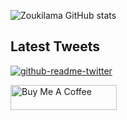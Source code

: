 ![Zoukilama GitHub stats](https://github-readme-stats.vercel.app/api?username=zoukidev&hide=contribs,prs&count_private=true&show_icons=true)

<h2>Latest Tweets</h2>
<p><a href="https://twitter.com/zoukidev"><img src="https://github-readme-twitter.gazf.vercel.app/api?id=zoukidev&amp;layout=wide" alt="github-readme-twitter"></a></p>

<a href="https://www.buymeacoffee.com/zoukidev" target="_blank" rel="noreferrer nofollow">
    <img src="https://cdn.buymeacoffee.com/buttons/default-red.png" alt="Buy Me A Coffee" height="40" width="170" >
</a>

